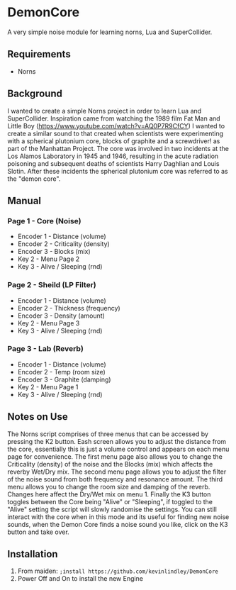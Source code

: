 # DemonCore
A very simple noise module for learning norns, Lua and SuperCollider.

## Requirements
* Norns

## Background
I wanted to create a simple Norns project in order to learn Lua and 
SuperCollider.
Inspiration came from watching the 1989 film Fat Man and Little Boy
(https://www.youtube.com/watch?v=AQ0P7R9CfCY)
I wanted to create a similar sound to that created when scientists 
were experimenting with a spherical plutonium core, blocks of graphite 
and a screwdriver! as part of the Manhattan Project.
The core was involved in two incidents at the Los Alamos Laboratory 
in 1945 and 1946, resulting in the acute radiation poisoning and 
subsequent deaths of scientists Harry Daghlian and Louis Slotin. 
After these incidents the spherical plutonium core was referred to 
as the "demon core".
## Manual
### Page 1 -  Core  (Noise)
* Encoder 1 - Distance     (volume)
* Encoder 2 - Criticality  (density)
* Encoder 3 - Blocks       (mix)
* Key 2 - Menu Page 2
* Key 3 - Alive / Sleeping (rnd)
### Page 2 - Sheild (LP Filter)
* Encoder 1 - Distance   (volume)    
* Encoder 2 - Thickness (frequency) 
* Encoder 3 - Density   (amount)    
* Key 2 - Menu Page 3
* Key 3 - Alive / Sleeping (rnd)
### Page 3 - Lab (Reverb)
* Encoder 1 - Distance   (volume)
* Encoder 2 - Temp      (room size)
* Encoder 3 - Graphite  (damping)
* Key 2 - Menu Page 1
* Key 3 - Alive / Sleeping (rnd)
## Notes on Use
The Norns script comprises of three menus that can be accessed
by pressing the K2 button.
Eash screen allows you to adjust the distance from the core,
essentially this is just a volume control and appears on each
menu page for convenience.
The first menu page also allows you to change the Criticality
(density) of the noise and the Blocks (mix) which affects the
reverby Wet/Dry mix.
The second menu page allows you to adjust the filter of the
noise sound from both frequency and resonance amount.
The third menu allows you to change the room size and damping
of the reverb. Changes here affect the Dry/Wet mix on menu 1.
Finally the K3 button toggles between the Core being "Alive"
or "Sleeping", if toggled to the "Alive" setting the script
will slowly randomise the settings. You can still interact with
the core when in this mode and its useful for finding new noise
sounds, when the Demon Core finds a noise sound you like, click on
the K3 button and take over.
## Installation
1. From maiden:
```;install https://github.com/kevinlindley/DemonCore```
2. Power Off and On to install the new Engine
